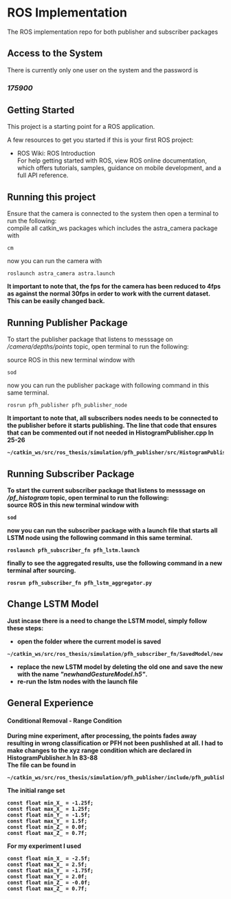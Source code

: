 # ROS Implementation
The ROS implementation repo for both publisher and subscriber packages


## Access to the System 
There is currently only one user on the system and the password is </br>
<h3><strong><i>175900</i></strong></h3>

## Getting Started 
This project is a starting point for a ROS application.

A few resources to get you started if this is your first ROS project:

* ROS Wiki: ROS Introduction </br>
For help getting started with ROS, view ROS online documentation, which offers tutorials, samples, guidance on mobile development, and a full API reference.

## Running this project
Ensure that the camera is connected to the system then open a terminal to run the following: 
</br>
compile all catkin_ws packages which includes the astra_camera package with
```
cm 
```
now you can run the camera with
```
roslaunch astra_camera astra.launch
```
<strong>It important to note that, the fps for the camera has been reduced to 4fps as against the normal 30fps in order to work with the current dataset. This can be easily changed back.</strong>
## Running Publisher Package
To start the publisher package that listens to messsage on <i>/camera/depths/points</i> topic, open terminal to run the following:</br>

source ROS in this new terminal window with
```
sod
```
now you can run the publisher package with following command in this same terminal.
```
rosrun pfh_publisher pfh_publisher_node
```
<strong>It important to note that, all subscribers nodes needs to be connected to the publisher before it starts publishing. The line that code that ensures that can be commented out if not needed in <strong>HistogramPublisher.cpp</strong> ln 25-26 </br>
```
~/catkin_ws/src/ros_thesis/simulation/pfh_publisher/src/HistogramPublisher.cpp
```

## Running Subscriber Package
To start the current subscriber package that listens to messsage on <i>/pf_histogram</i> topic, open terminal to run the following:</br>
source ROS in this new terminal window with
```
sod
```
now you can run the subscriber package with a launch file that starts all LSTM node using the following command in this same terminal.
```
roslaunch pfh_subscriber_fn pfh_lstm.launch
```
finally to see the aggregated results, use the following command in a new terminal after sourcing.
```
rosrun pfh_subscriber_fn pfh_lstm_aggregator.py
```

## Change LSTM Model 
Just incase there is a need to change the LSTM model, simply follow these steps:
* open the folder where the current model is saved
```
~/catkin_ws/src/ros_thesis/simulation/pfh_subscriber_fn/SavedModel/new
```
* replace the new LSTM model by deleting the old one and save the new with the name <strong><i>"newhandGestureModel.h5"</i></strong>. 
* re-run the lstm nodes with the launch file 

## General Experience

#### Conditional Removal - Range Condition
During mine experiment, after processing,  the points fades away resulting in wrong classification or PFH not been pushlished at all. I had to make changes to the xyz range condition which are declared in <strong>HistogramPublisher.h</strong> ln 83-88 </br>
The file can be found in 
```
~/catkin_ws/src/ros_thesis/simulation/pfh_publisher/include/pfh_publisher/HistogramPublisher.h
```
The initial range set 
```
const float min_X_ = -1.25f;
const float max_X_ = 1.25f;
const float min_Y_ = -1.5f;
const float max_Y_ = 1.5f;
const float min_Z_ = 0.0f;
const float max_Z_ = 0.7f;
```
For my experiment I used
```
const float min_X_ = -2.5f;
const float max_X_ = 2.5f;
const float min_Y_ = -1.75f;
const float max_Y_ = 2.0f;
const float min_Z_ = -0.0f;
const float max_Z_ = 0.7f;
```
